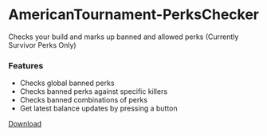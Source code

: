 # AmericanTournament-PerksChecker
Checks your build and marks up banned and allowed perks (Currently Survivor Perks Only)

### Features
+ Checks global banned perks
+ Checks banned perks against specific killers
+ Checks banned combinations of perks 
+ Get latest balance updates by pressing a button

[Download](https://github.com/Souly1u/AmericanTournament-PerksChecker/releases/tag/Tool)
